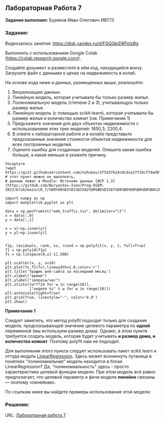 ## Лабораторная Работа 7

**Задание выполнил:** Буряков Иван Олегович ИВТ(1)

### Задание: 
Видеозапись занятия: https://disk.yandex.ru/d/FQQQbiD8FpIzBg



Выполнить с использованием Google Colab (https://colab.research.google.com/).

Создайте документ и разместите в нём код, находящийся внизу. Загрузите файл с данными о ценах на недвижимость в колаб. 

На основе кода ниже и данных, размещенных выше, реализуйте:

1. Визуализацию данных. 
2. Линейную модель, которая учитывала бы только размер жилья.
3. Полиномиальную модель (степени 2 и 3), учитывающую только размер жилья.
4. Линейную модель (с помощью scikit-learn), которая учитывала бы размер жилья и количество комнат (см. Примечание 1)
5. Предскажите значения для двух объектах недвижимости с использованием этих трех моделей: 1650,3; 2200,4.
6. В ответе к лабораторной работе и в колабе представьте предсказанные значения стоимости объектов недвижимости для всех построенных моделей.
7. Оцените ошибку для созданных моделей. Опишите какая ошибка больше, а какая меньше и укажите причину.


```
%%capture
!wget https://gist.githubusercontent.com/nzhukov/3f5d37624c0cdce27f19cf7dad8fd29a/raw/7d3cba39872ee086c698e1fa2b283c45d064979d/ex1data2.txt  # этот пункт можно не выполнять,
# данные лежат в Moodle: Источник данных [ИСР 1.3](https://github.com/Buryackov-Ivan/Prog-6SEM-2023/blob/main/LR_7/%D0%98%D1%81%D1%82%D0%BE%D1%87%D0%BD%D0%B8%D0%BA%20%D0%B4%D0%B0%D0%BD%D0%BD%D1%8B%D1%85%20%D0%98%D0%A1%D0%A0%201.3.txt).
```

```
import numpy as np
import matplotlib.pyplot as plt

data = np.genfromtxt("web_traffic.tsv", delimiter="\t")
x = data[:,0]
y = data[:,1]

x = x[~np.isnan(y)]
y = y[~np.isnan(y)]


f1p, residuals, rank, sv, rcond = np.polyfit(x, y, 1, full=True)
f1 = np.poly1d(f1p)
fx = np.linspace(0,x[-1],500) 

plt.scatter(x, y, s=10)
plt.plot(fx,f1(fx),linewidth=1.0,color='r')
plt.title('Трафик веб-сайта за последний месяц')
plt.xlabel("время")
plt.ylabel("запросы/час")
plt.xticks([w*7*24 for w in range(10)],
           ["неделя %i" % w for w in range(10)])
plt.autoscale(tight=True)
plt.grid(True, linestyle="-", color='0.8')
plt.show()
```

**Примечание 1**

Следует заметить, что метод polyfit подходит только для создания модели, предсказывающей значение целевого параметра по **одной** переменной (мы используем размер дома). Однако, в этом пункте требуется создать модель, которая будет учитывать **и размер дома, и количество комнат**.  Поэтому polyfit нам не подходит. 

Для выполнения этого пункта следует использовать пакет scikit learn и оттуда модуль [LinearRegression](https://scikit-learn.org/stable/modules/generated/sklearn.linear_model.LinearRegression.html#sklearn.linear_model.LinearRegression). Здесь может возникнуть путаница в понятиях "полиномиальная" модель находится в блоке LinearRegression? Да, "полиномиальность" здесь - просто характеристика целевой функции модели. При этом модель всё равно предполагает, что целевой параметр и фичи модели **линейно** связаны — поэтому «линейная».

По ссылкам ниже вы найдете примеры использование этой модели: 


### Решение:


URL: [Лабораторная работа 7](https://replit.com/@Buryackov-Ivan/6SEM-LR3?migrateNonNix=1)
